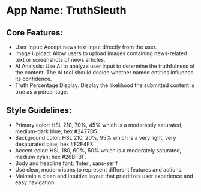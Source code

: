 # **App Name**: TruthSleuth

## Core Features:

- User Input: Accept news text input directly from the user.
- Image Upload: Allow users to upload images containing news-related text or screenshots of news articles.
- AI Analysis: Use AI to analyze user input to determine the truthfulness of the content. The AI tool should decide whether named entities influence its confidence.
- Truth Percentage Display: Display the likelihood the submitted content is true as a percentage.

## Style Guidelines:

- Primary color: HSL 210, 70%, 45% which is a moderately saturated, medium-dark blue; hex #2477D5.
- Background color: HSL 210, 20%, 95% which is a very light, very desaturated blue; hex #F2F4F7.
- Accent color: HSL 180, 60%, 50% which is a moderately saturated, medium cyan; hex #26BFBF.
- Body and headline font: 'Inter', sans-serif
- Use clear, modern icons to represent different features and actions.
- Maintain a clean and intuitive layout that prioritizes user experience and easy navigation.